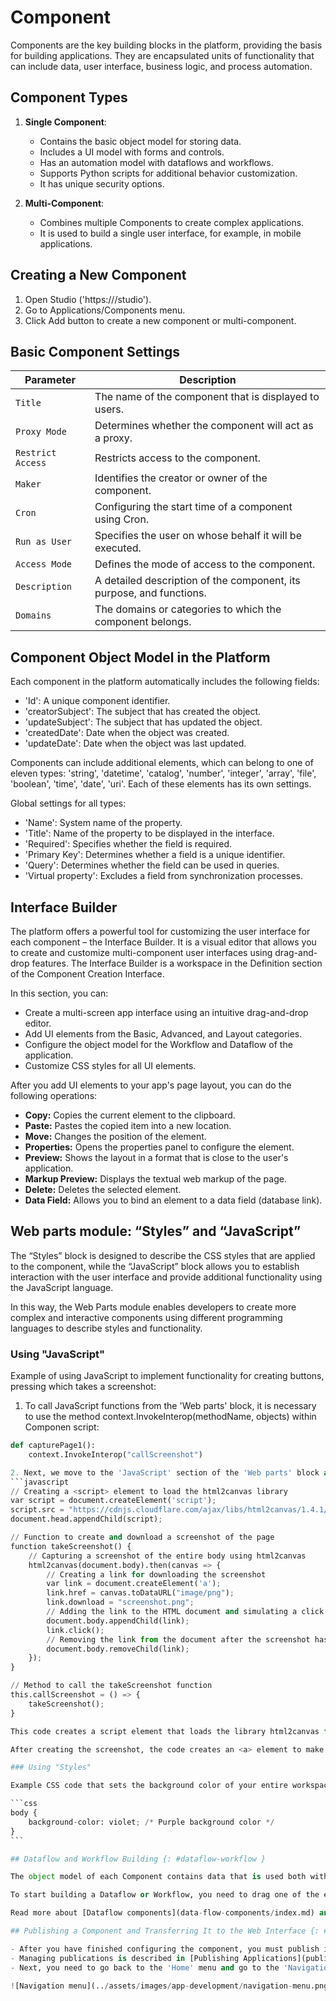 # Component

Components are the key building blocks in the platform, providing the basis for building applications. They are encapsulated units of functionality that can include data, user interface, business logic, and process automation.

## Component Types

1. **Single Component**:

   - Contains the basic object model for storing data.
   - Includes a UI model with forms and controls.
   - Has an automation model with dataflows and workflows.
   - Supports Python scripts for additional behavior customization.
   - It has unique security options.

2. **Multi-Component**:
   - Combines multiple Components to create complex applications.
   - It is used to build a single user interface, for example, in mobile applications.

## Creating a New Component

1. Open Studio ('https://<your-hosting-name>/studio').
2. Go to Applications/Components menu.
3. Click Add button to create a new component or multi-component.

## Basic Component Settings

| Parameter         | Description                                                          |
| ----------------- | -------------------------------------------------------------------- |
| `Title`           | The name of the component that is displayed to users.                |
| `Proxy Mode`      | Determines whether the component will act as a proxy.                |
| `Restrict Access` | Restricts access to the component.                                   |
| `Maker`           | Identifies the creator or owner of the component.                    |
| `Cron`            | Configuring the start time of a component using Cron.                |
| `Run as User`     | Specifies the user on whose behalf it will be executed.              |
| `Access Mode`     | Defines the mode of access to the component.                         |
| `Description`     | A detailed description of the component, its purpose, and functions. |
| `Domains`         | The domains or categories to which the component belongs.            |

## Component Object Model in the Platform

Each component in the platform automatically includes the following fields:

- 'Id': A unique component identifier.
- 'creatorSubject': The subject that has created the object.
- 'updateSubject': The subject that has updated the object.
- 'createdDate': Date when the object was created.
- 'updateDate': Date when the object was last updated.

Components can include additional elements, which can belong to one of eleven types: 'string', 'datetime', 'catalog', 'number', 'integer', 'array', 'file', 'boolean', 'time', 'date', 'uri'. Each of these elements has its own settings.

Global settings for all types:

- 'Name': System name of the property.
- 'Title': Name of the property to be displayed in the interface.
- 'Required': Specifies whether the field is required.
- 'Primary Key': Determines whether a field is a unique identifier.
- 'Query': Determines whether the field can be used in queries.
- 'Virtual property': Excludes a field from synchronization processes.

## Interface Builder

The platform offers a powerful tool for customizing the user interface for each component – the Interface Builder. It is a visual editor that allows you to create and customize multi-component user interfaces using drag-and-drop features. The Interface Builder is a workspace in the Definition section of the Component Creation Interface.

In this section, you can:

- Create a multi-screen app interface using an intuitive drag-and-drop editor.
- Add UI elements from the Basic, Advanced, and Layout categories.
- Configure the object model for the Workflow and Dataflow of the application.
- Customize CSS styles for all UI elements.

After you add UI elements to your app's page layout, you can do the following operations:

- **Copy:** Copies the current element to the clipboard.
- **Paste:** Pastes the copied item into a new location.
- **Move:** Changes the position of the element.
- **Properties:** Opens the properties panel to configure the element.
- **Preview:** Shows the layout in a format that is close to the user's application.
- **Markup Preview:** Displays the textual web markup of the page.
- **Delete:** Deletes the selected element.
- **Data Field:** Allows you to bind an element to a data field (database link).

## Web parts module: “Styles” and “JavaScript”

The “Styles” block is designed to describe the CSS styles that are applied to the component, while the “JavaScript” block allows you to establish interaction with the user interface and provide additional functionality using the JavaScript language.

In this way, the Web Parts module enables developers to create more complex and interactive components using different programming languages to describe styles and functionality.<br>

### Using "JavaScript"

Example of using JavaScript to implement functionality for creating buttons, pressing which takes a screenshot:

1. To call JavaScript functions from the 'Web parts' block, it is necessary to use the method context.InvokeInterop(methodName, objects) within Componen script:

````python
def capturePage1():
    context.InvokeInterop("callScreenshot")

2. Next, we move to the 'JavaScript' section of the 'Web parts' block and prepare function:
```javascript
// Creating a <script> element to load the html2canvas library
var script = document.createElement('script');
script.src = "https://cdnjs.cloudflare.com/ajax/libs/html2canvas/1.4.1/html2canvas.min.js";
document.head.appendChild(script);

// Function to create and download a screenshot of the page
function takeScreenshot() {
    // Capturing a screenshot of the entire body using html2canvas
    html2canvas(document.body).then(canvas => {
        // Creating a link for downloading the screenshot
        var link = document.createElement('a');
        link.href = canvas.toDataURL("image/png");
        link.download = "screenshot.png";
        // Adding the link to the HTML document and simulating a click to download the screenshot
        document.body.appendChild(link);
        link.click();
        // Removing the link from the document after the screenshot has been downloaded
        document.body.removeChild(link);
    });
}

// Method to call the takeScreenshot function
this.callScreenshot = () => {
    takeScreenshot();
}

This code creates a script element that loads the library html2canvas from a Content Delivery Network (CDN). After loading the library, a function takeScreenshot() is defined, which captures a screenshot of the current page using html2canvas.

After creating the screenshot, the code creates an <a> element to make it possible to download, sets its href to the image URL in PNG format and download attribute to screenshot.png. Then it adds this link to the document body, emulates a click on this link to download the screenshot, and finally removes the link from the document.

### Using "Styles"

Example CSS code that sets the background color of your entire workspace

```css
body {
    background-color: violet; /* Purple background color */
}
```

## Dataflow and Workflow Building {: #dataflow-workflow }

The object model of each Component contains data that is used both within the Component itself and in the processes of its integration with other elements of the system. This data serves as the basis for configuring and executing dataflows and workflows.

To start building a Dataflow or Workflow, you need to drag one of the elements from the "Flows" to the interface builder area, after which you will be able to customize the visual editor of the dataflow and workflow.

Read more about [Dataflow components](data-flow-components/index.md) and [Workflow components](workflow-components/index.md)

## Publishing a Component and Transferring It to the Web Interface {: #publication }

- After you have finished configuring the component, you must publish it as part of a new publication.
- Managing publications is described in [Publishing Applications](publishing-applications.md).
- Next, you need to go back to the 'Home' menu and go to the 'Navigation menu' of the desired 'application domain', click 'Add menu item', select the desired component, fill in the parameters and click 'Save'.

![Navigation menu](../assets/images/app-development/navigation-menu.png)
